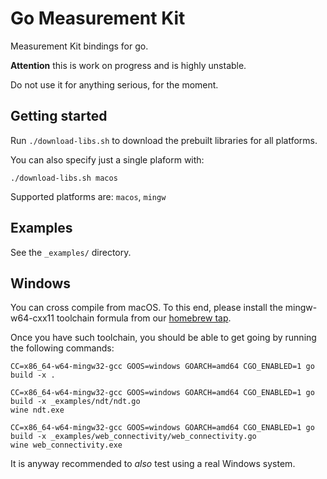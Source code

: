 # Go Measurement Kit

Measurement Kit bindings for go.

**Attention** this is work on progress and is highly unstable.

Do not use it for anything serious, for the moment.

## Getting started

Run `./download-libs.sh` to download the prebuilt libraries for all platforms.

You can also specify just a single plaform with:

```
./download-libs.sh macos
```

Supported platforms are: `macos`, `mingw`


## Examples

See the `_examples/` directory.

## Windows

You can cross compile from macOS. To this end, please install the
mingw-w64-cxx11 toolchain formula from our [homebrew tap](
https://github.com/measurement-kit/homebrew-measurement-kit).

Once you have such toolchain, you should be able to get going by
running the following commands:

```
CC=x86_64-w64-mingw32-gcc GOOS=windows GOARCH=amd64 CGO_ENABLED=1 go build -x .

CC=x86_64-w64-mingw32-gcc GOOS=windows GOARCH=amd64 CGO_ENABLED=1 go build -x _examples/ndt/ndt.go
wine ndt.exe

CC=x86_64-w64-mingw32-gcc GOOS=windows GOARCH=amd64 CGO_ENABLED=1 go build -x _examples/web_connectivity/web_connectivity.go
wine web_connectivity.exe
```

It is anyway recommended to _also_ test using a real Windows system.
